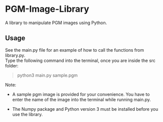 # PGM-Image-Library  

A library to manipulate PGM images using Python.  

## Usage  

See the main.py file for an example of how to call the functions from library.py.  
Type the following command into the terminal, once you are inside the src folder:
> python3 main.py sample.pgm  

Note:  

* A sample pgm image is provided for your convenience. You have to enter the name of the image into the terminal while running main.py.  

* The Numpy package and Python version 3 must be installed before you use the library.  
